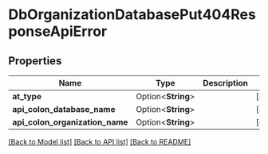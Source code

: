 # DbOrganizationDatabasePut404ResponseApiError

## Properties

Name | Type | Description | Notes
------------ | ------------- | ------------- | -------------
**at_type** | Option<**String**> |  | [optional]
**api_colon_database_name** | Option<**String**> |  | [optional]
**api_colon_organization_name** | Option<**String**> |  | [optional]

[[Back to Model list]](../README.md#documentation-for-models) [[Back to API list]](../README.md#documentation-for-api-endpoints) [[Back to README]](../README.md)


